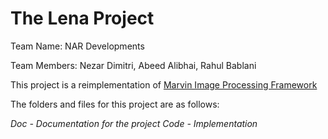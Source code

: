 # The Lena Project

Team Name: NAR Developments 

Team Members: Nezar Dimitri, Abeed Alibhai, Rahul Bablani

This project is a reimplementation of [Marvin Image Processing Framework](https://sourceforge.net/projects/marvinproject/?source=typ_redirect "sourceforge.net/projects/marvinproject")

The folders and files for this project are as follows:

*Doc - Documentation for the project Code - Implementation*
